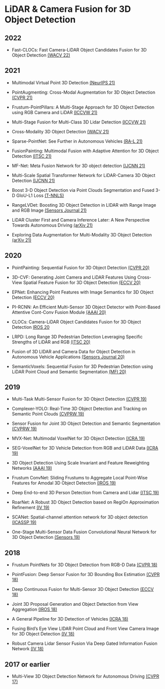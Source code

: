 # LiDAR & Camera Fusion for 3D Object Detection

## 2022

- Fast-CLOCs: Fast Camera-LiDAR Object Candidates Fusion for 3D Object Detection [(WACV 22)](https://openaccess.thecvf.com/content/WACV2022/papers/Pang_Fast-CLOCs_Fast_Camera-LiDAR_Object_Candidates_Fusion_for_3D_Object_Detection_WACV_2022_paper.pdf)

## 2021

- Multimodal Virtual Point 3D Detection [(NeurIPS 21)](https://proceedings.neurips.cc/paper/2021/file/895daa408f494ad58006c47a30f51c1f-Paper.pdf)

- PointAugmenting: Cross-Modal Augmentation for 3D Object Detection [(CVPR 21)](https://vision.sjtu.edu.cn/files/cvpr21_pointaugmenting.pdf)

- Frustum-PointPillars: A Multi-Stage Approach for 3D Object Detection using RGB Camera and LiDAR [(ICCVW 21)](https://openaccess.thecvf.com/content/ICCV2021W/AVVision/papers/Paigwar_Frustum-PointPillars_A_Multi-Stage_Approach_for_3D_Object_Detection_Using_RGB_ICCVW_2021_paper.pdf)

- Multi-Stage Fusion for Multi-Class 3D Lidar Detection [(ICCVW 21)](https://openaccess.thecvf.com/content/ICCV2021W/AVVision/papers/Wang_Multi-Stage_Fusion_for_Multi-Class_3D_Lidar_Detection_ICCVW_2021_paper.pdf)

- Cross-Modality 3D Object Detection [(WACV 21)](https://openaccess.thecvf.com/content/WACV2021/papers/Zhu_Cross-Modality_3D_Object_Detection_WACV_2021_paper.pdf)

- Sparse-PointNet: See Further in Autonomous Vehicles [(RA-L 21)](https://ieeexplore.ieee.org/stamp/stamp.jsp?arnumber=9483647)

- FusionPainting: Multimodal Fusion with Adaptive Attention for 3D Object Detection [(ITSC 21)](https://arxiv.org/pdf/2106.12449.pdf)

- MF-Net: Meta Fusion Network for 3D object detection [(IJCNN 21)](https://ieeexplore.ieee.org/stamp/stamp.jsp?arnumber=9534374)

- Multi-Scale Spatial Transformer Network for LiDAR-Camera 3D Object Detection [(IJCNN 21)](https://ieeexplore.ieee.org/stamp/stamp.jsp?arnumber=9533588)

- Boost 3-D Object Detection via Point Clouds Segmentation and Fused 3-D GIoU-L1 Loss [(T-NNLS)](https://ieeexplore.ieee.org/stamp/stamp.jsp?arnumber=9241806)

- RangeLVDet: Boosting 3D Object Detection in LIDAR with Range Image and RGB Image [(Sensors Journal 21)](https://ieeexplore.ieee.org/stamp/stamp.jsp?arnumber=9612185)

- LiDAR Cluster First and Camera Inference Later: A New Perspective Towards Autonomous Driving [(arXiv 21)](https://arxiv.org/pdf/2111.09799.pdf)

- Exploring Data Augmentation for Multi-Modality 3D Object Detection [(arXiv 21)](https://arxiv.org/pdf/2012.12741.pdf)

## 2020

- PointPainting: Sequential Fusion for 3D Object Detection [(CVPR 20)](https://openaccess.thecvf.com/content_CVPR_2020/papers/Vora_PointPainting_Sequential_Fusion_for_3D_Object_Detection_CVPR_2020_paper.pdf)

- 3D-CVF: Generating Joint Camera and LiDAR Features Using Cross-View Spatial Feature Fusion for 3D Object Detection [(ECCV 20)](https://www.ecva.net/papers/eccv_2020/papers_ECCV/papers/123720715.pdf)

- EPNet: Enhancing Point Features with Image Semantics for 3D Object Detection [(ECCV 20)](https://www.ecva.net/papers/eccv_2020/papers_ECCV/papers/123600035.pdf)

- PI-RCNN: An Efficient Multi-Sensor 3D Object Detector with Point-Based Attentive Cont-Conv Fusion Module [(AAAI 20)](https://ojs.aaai.org/index.php/AAAI/article/view/6933/6787)

- CLOCs: Camera-LiDAR Object Candidates Fusion for 3D Object Detection [IROS 20](https://ieeexplore.ieee.org/stamp/stamp.jsp?arnumber=9341791)

- LRPD: Long Range 3D Pedestrian Detection Leveraging Specific Strengths of LiDAR and RGB [(ITSC 20)](https://arxiv.org/pdf/2006.09738.pdf)

- Fusion of 3D LIDAR and Camera Data for Object Detection in Autonomous Vehicle Applications [(Sensors Journal 20)](https://ieeexplore.ieee.org/stamp/stamp.jsp?arnumber=8957313)

- SemanticVoxels: Sequential Fusion for 3D Pedestrian Detection using LiDAR Point Cloud and Semantic Segmentation [(MFI 20)](https://arxiv.org/pdf/2009.12276.pdf)

## 2019

- Multi-Task Multi-Sensor Fusion for 3D Object Detection [(CVPR 19)](https://openaccess.thecvf.com/content_CVPR_2019/papers/Liang_Multi-Task_Multi-Sensor_Fusion_for_3D_Object_Detection_CVPR_2019_paper.pdf)

- Complexer-YOLO: Real-Time 3D Object Detection and Tracking on Semantic Point Clouds [(CVPRW 19)](https://openaccess.thecvf.com/content_CVPRW_2019/papers/WAD/Simon_Complexer-YOLO_Real-Time_3D_Object_Detection_and_Tracking_on_Semantic_Point_CVPRW_2019_paper.pdf)

- Sensor Fusion for Joint 3D Object Detection and Semantic Segmentation [(CVPRW 19)](https://openaccess.thecvf.com/content_CVPRW_2019/papers/WAD/Meyer_Sensor_Fusion_for_Joint_3D_Object_Detection_and_Semantic_Segmentation_CVPRW_2019_paper.pdf)

- MVX-Net: Multimodal VoxelNet for 3D Object Detection [(ICRA 19)](https://arxiv.org/pdf/1904.01649.pdf)

- SEG-VoxelNet for 3D Vehicle Detection from RGB and LiDAR Data [(ICRA 19)](https://ieeexplore.ieee.org/stamp/stamp.jsp?arnumber=8793492)

- 3D Object Detection Using Scale Invariant and Feature Reweighting Networks [(AAAI 19)](https://ojs.aaai.org/index.php/AAAI/article/download/4963/4836)

- Frustum ConvNet: Sliding Frustums to Aggregate Local Point-Wise Features for Amodal 3D Object Detection [(IROS 19)](https://ieeexplore.ieee.org/stamp/stamp.jsp?arnumber=8968513)

- Deep End-to-end 3D Person Detection from Camera and Lidar [(ITSC 19)](http://pure.tudelft.nl/ws/portalfiles/portal/68940754/roth2019itsc_lidar_person_detection.pdf)

- RoarNet: A Robust 3D Object Detection based on RegiOn Approximation Refinement [(IV 19)](https://ieeexplore.ieee.org/stamp/stamp.jsp?arnumber=8813895)

- SCANet: Spatial-channel attention network for 3D object detection [(ICASSP 19)](https://ieeexplore.ieee.org/stamp/stamp.jsp?arnumber=8682746)

- One-Stage Multi-Sensor Data Fusion Convolutional Neural Network for 3D Object Detection [(Sensors 19)](https://www.mdpi.com/1424-8220/19/6/1434/pdf)

## 2018

- Frustum PointNets for 3D Object Detection from RGB-D Data [(CVPR 18)](https://openaccess.thecvf.com/content_cvpr_2018/papers/Qi_Frustum_PointNets_for_CVPR_2018_paper.pdf)

- PointFusion: Deep Sensor Fusion for 3D Bounding Box Estimation [(CVPR 18)](https://openaccess.thecvf.com/content_cvpr_2018/papers/Xu_PointFusion_Deep_Sensor_CVPR_2018_paper.pdf)

- Deep Continuous Fusion for Multi-Sensor 3D Object Detection [(ECCV 18)](https://openaccess.thecvf.com/content_ECCV_2018/papers/Ming_Liang_Deep_Continuous_Fusion_ECCV_2018_paper.pdf)

- Joint 3D Proposal Generation and Object Detection from View Aggregation [(IROS 18)](https://ieeexplore.ieee.org/stamp/stamp.jsp?arnumber=8594049)

- A General Pipeline for 3D Detection of Vehicles [(ICRA 18)](https://ieeexplore.ieee.org/stamp/stamp.jsp?arnumber=8461232)

- Fusing Bird’s Eye View LIDAR Point Cloud and Front View Camera Image for 3D Object Detection [(IV 18)](https://ieeexplore.ieee.org/stamp/stamp.jsp?tp=&arnumber=8500387)

- Robust Camera Lidar Sensor Fusion Via Deep Gated Information Fusion Network [(IV 18)](https://ieeexplore.ieee.org/stamp/stamp.jsp?arnumber=8500711)

## 2017 or earlier

- Multi-View 3D Object Detection Network for Autonomous Driving [(CVPR 17)](https://openaccess.thecvf.com/content_cvpr_2017/papers/Chen_Multi-View_3D_Object_CVPR_2017_paper.pdf)
